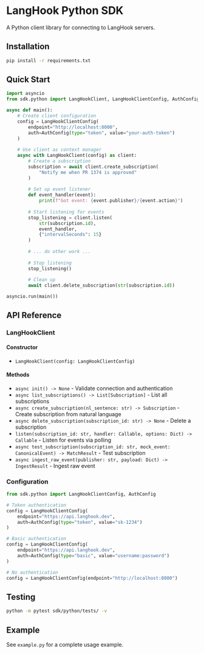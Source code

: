 # LangHook Python SDK

A Python client library for connecting to LangHook servers.

## Installation

```bash
pip install -r requirements.txt
```

## Quick Start

```python
import asyncio
from sdk.python import LangHookClient, LangHookClientConfig, AuthConfig

async def main():
    # Create client configuration
    config = LangHookClientConfig(
        endpoint="http://localhost:8000",
        auth=AuthConfig(type="token", value="your-auth-token")
    )
    
    # Use client as context manager
    async with LangHookClient(config) as client:
        # Create a subscription
        subscription = await client.create_subscription(
            "Notify me when PR 1374 is approved"
        )
        
        # Set up event listener
        def event_handler(event):
            print(f"Got event: {event.publisher}/{event.action}")
        
        # Start listening for events
        stop_listening = client.listen(
            str(subscription.id), 
            event_handler, 
            {"intervalSeconds": 15}
        )
        
        # ... do other work ...
        
        # Stop listening
        stop_listening()
        
        # Clean up
        await client.delete_subscription(str(subscription.id))

asyncio.run(main())
```

## API Reference

### LangHookClient

#### Constructor
- `LangHookClient(config: LangHookClientConfig)`

#### Methods
- `async init() -> None` - Validate connection and authentication
- `async list_subscriptions() -> List[Subscription]` - List all subscriptions
- `async create_subscription(nl_sentence: str) -> Subscription` - Create subscription from natural language
- `async delete_subscription(subscription_id: str) -> None` - Delete a subscription
- `listen(subscription_id: str, handler: Callable, options: Dict) -> Callable` - Listen for events via polling
- `async test_subscription(subscription_id: str, mock_event: CanonicalEvent) -> MatchResult` - Test subscription
- `async ingest_raw_event(publisher: str, payload: Dict) -> IngestResult` - Ingest raw event

### Configuration

```python
from sdk.python import LangHookClientConfig, AuthConfig

# Token authentication
config = LangHookClientConfig(
    endpoint="https://api.langhook.dev",
    auth=AuthConfig(type="token", value="sk-1234")
)

# Basic authentication  
config = LangHookClientConfig(
    endpoint="https://api.langhook.dev",
    auth=AuthConfig(type="basic", value="username:password")
)

# No authentication
config = LangHookClientConfig(endpoint="http://localhost:8000")
```

## Testing

```bash
python -m pytest sdk/python/tests/ -v
```

## Example

See `example.py` for a complete usage example.